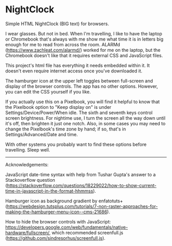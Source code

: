# NightClock
Simple HTML NightClock (BIG text) for browsers.

I wear glasses. But not in bed. When I'm travelling, I like to have the laptop or Chromebook that's always with me show me what time it is in letters big enough for me to read from across the room. ALARMd (https://www.zachleat.com/alarmd/) worked for me on the laptop, but the Chromebook doesn't like that it requires external CSS and JavaScript files.

This project's html file has everything it needs embedded within it. It doesn't even require internet access once you've downloaded it.

The hamburger icon at the upper left toggles between full-screen and display of the browser controls. The app has no other options. However, you can edit the CSS yourself if you like.

If you actually use this on a Pixelbook, you will find it helpful to know that the Pixelbook option to "Keep display on" is under Settings/Device/Power/When idle. The sixth and seventh keys control screen brightness. For nightime use, I turn the screen all the way down until it's off, then brighten it just one notch. Also, in some cases you may need to change the Pixelbook's time zone by hand; if so, that's in Settings/Advanced/Date and time.

With other systems you probably want to find these options before travelling. Sleep well.

----------------
Acknowledgements:

JavaScript date-time syntax with help from Tushar Gupta's answer to a Stackoverflow question (https://stackoverflow.com/questions/18229022/how-to-show-current-time-in-javascript-in-the-format-hhmmss).

Hamburger icon as background gradient by enfatotuts+ (https://webdesign.tutsplus.com/tutorials/7-non-raster-approaches-for-making-the-hamburger-menu-icon--cms-21686).

How to hide the browser controls with JavaScript: https://developers.google.com/web/fundamentals/native-hardware/fullscreen/, which recommended screenfull.js (https://github.com/sindresorhus/screenfull.js).

